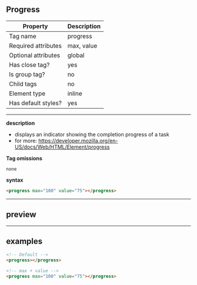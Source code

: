 ## Progress

| Property            | Description |
| ------------------- | ----------- |
| Tag name            | progress    |
| Required attributes | max, value  |
| Optional attributes | global      |
| Has close tag?      | yes         |
| Is group tag?       | no          |
| Child tags          | no          |
| Element type        | inline      |
| Has default styles? | yes         |

---

**description**

- displays an indicator showing the completion progress of a task
- for more: https://developer.mozilla.org/en-US/docs/Web/HTML/Element/progress

**Tag omissions**

```
none
```

**syntax**

```html
<progress max="100" value="75"></progress>
```

---

## preview

---

## examples

```html
<!-- Default -->
<progress></progress>

<!-- max + value -->
<progress max="100" value="75"></progress>
```

